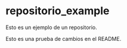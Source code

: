 # repositorio_example
Esto es un ejemplo de un repositorio. 

Esto es una prueba de cambios en el README.